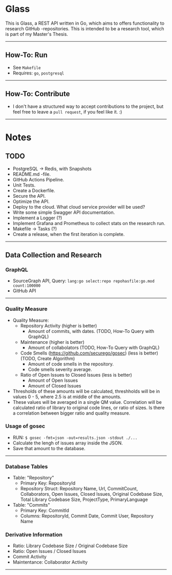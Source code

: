 # Glass

This is Glass, a REST API written in Go, which aims to offers functionality to research GitHub -repositories. This is intended to be a research tool, which is part of my Master's Thesis.

---

## How-To: Run

- See `Makefile`
- Requires: `go`, `postgresql`

---

## How-To: Contribute

- I don't have a structured way to accept contributions to the project, but feel free to leave a `pull request`, if you feel like it. :)

---

# Notes

## TODO

- PostgreSQL -> Redis, with Snapshots
- README.md -file.
- GitHub Actions Pipeline.
- Unit Tests.
- Create a Dockerfile.
- Secure the API.
- Optimize the API.
- Deploy to the cloud. What cloud service provider will be used?
- Write some simple Swagger API documentation.
- Implement a Logger (?)
- Implement Grafana and Prometheus to collect stats on the research run.
- Makefile -> Tasks (?)
- Create a release, when the first iteration is complete.

---

## Data Collection and Research

### GraphQL

- SourceGraph API, Query: `lang:go select:repo repohasfile:go.mod count:100000`
- GitHub API

---

### Quality Measure

- Quality Measure:
    - Repository Activity (higher is better)
        - Amount of commits, with dates. (TODO, How-To Query with GraphQL)
    - Maintenance (higher is better)
        - Amount of collabolators (TODO, How-To Query with GraphQL)
    - Code Smells (https://github.com/securego/gosec) (less is better) (TODO, Create Algorithm)
        - Amount of code smells in the repository.
        - Code smells severity average.
    - Ratio of Open Issues to Closed Issues (less is better)
        - Amount of Open Issues
        - Amount of Closed Issues
- Thresholds of these amounts will be calculated, threshholds will be in values 0 - 5, where 2.5 is at middle of the amounts.
- These values will be averaged in a single QM value. Correlation will be calculated ratio of library to original code lines, or ratio of sizes. Is there a correlation between bigger ratio and quality measure.

### Usage of gosec

- RUN: `$ gosec -fmt=json -out=results.json -stdout ./...`
- Calculate the lengh of issues array inside the JSON.
- Save that amount to the database.

---

### Database Tables

- Table: "Repository"
    - Primary Key: RepositoryId
    - Repository Struct: Repository Name, Url, CommitCount, Collaborators, Open Issues, Closed Issues, Original Codebase Size, Total Library Codebase Size, ProjectType, PrimaryLanguage
- Table: "Commits"
    - Primary Key: CommitId
    - Columns: RepositoryId, Commit Date, Commit User, Repository Name

### Derivative Information

- Ratio: Library Codebase Size / Original Codebase Size
- Ratio: Open Issues / Closed Issues
- Commit Activity
- Maintentance: Collaborator Activity

---
